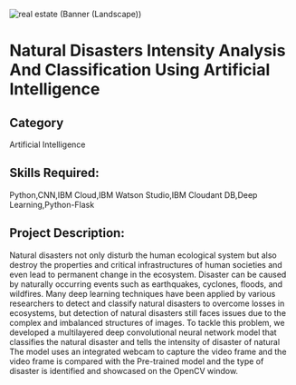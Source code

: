 ![real estate (Banner (Landscape))](https://user-images.githubusercontent.com/102343983/201099545-5de5c892-7dc3-40b2-9d33-719f54e13198.gif)


<h1>Natural Disasters Intensity Analysis And Classification Using Artificial Intelligence</h1>

<h2>Category</h2> 
Artificial Intelligence

<h2>Skills Required:</h2>
Python,CNN,IBM Cloud,IBM Watson Studio,IBM Cloudant DB,Deep Learning,Python-Flask

<h2>Project Description:</h2>

Natural disasters not only disturb the human ecological system but also destroy the properties and critical infrastructures of human societies and even lead to permanent change in the ecosystem. Disaster can be caused by naturally occurring events such as earthquakes, cyclones, floods, and wildfires. Many deep learning techniques have been applied by various researchers to detect and classify natural disasters to overcome losses in ecosystems, but detection of natural disasters still faces issues due to the complex and imbalanced structures of images. To tackle this problem, we developed a multilayered deep convolutional neural network model that classifies the natural disaster and tells the intensity of disaster  of natural The model uses an integrated webcam to capture the video frame and the video frame is compared with the Pre-trained model and the type of disaster is identified and showcased on the OpenCV window. 
